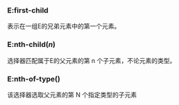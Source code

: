 ### E:first-child 

表示在一组E的兄弟元素中的第一个元素。

### E:nth-child(*n*) 

选择器匹配属于E的父元素的第 n 个子元素，不论元素的类型。

###  E:nth-of-type()

该选择器选取父元素的第 N 个指定类型的子元素